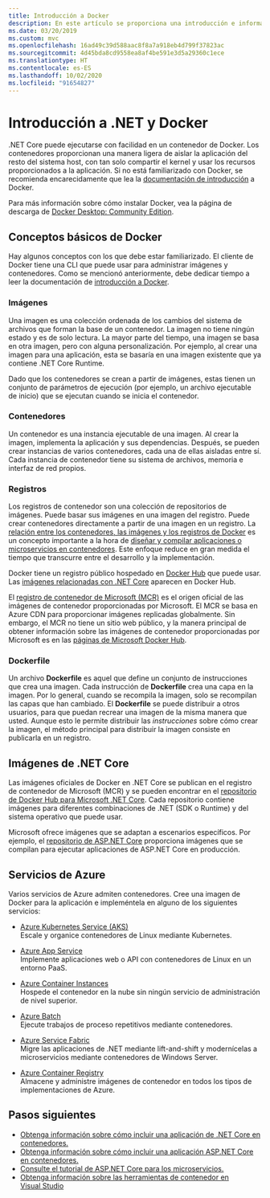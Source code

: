```yaml
---
title: Introducción a Docker
description: En este artículo se proporciona una introducción e información general para Docker en el contexto de una aplicación de .NET Core.
ms.date: 03/20/2019
ms.custom: mvc
ms.openlocfilehash: 16ad49c39d588aac8f8a7a918eb4d799f37823ac
ms.sourcegitcommit: 4d45bda8cd9558ea8af4be591e3d5a29360c1ece
ms.translationtype: HT
ms.contentlocale: es-ES
ms.lasthandoff: 10/02/2020
ms.locfileid: "91654827"
---
```

# <a name="introduction-to-net-and-docker"></a>Introducción a .NET y Docker

.NET Core puede ejecutarse con facilidad en un contenedor de Docker. Los contenedores proporcionan una manera ligera de aislar la aplicación del resto del sistema host, con tan solo compartir el kernel y usar los recursos proporcionados a la aplicación. Si no está familiarizado con Docker, se recomienda encarecidamente que lea la [documentación de introducción](https://docs.docker.com/engine/docker-overview/) a Docker.

Para más información sobre cómo instalar Docker, vea la página de descarga de [Docker Desktop: Community Edition](https://www.docker.com/products/docker-desktop).

## <a name="docker-basics"></a>Conceptos básicos de Docker

Hay algunos conceptos con los que debe estar familiarizado. El cliente de Docker tiene una CLI que puede usar para administrar imágenes y contenedores. Como se mencionó anteriormente, debe dedicar tiempo a leer la documentación de [introducción a Docker](https://docs.docker.com/engine/docker-overview/).

### <a name="images"></a>Imágenes

Una imagen es una colección ordenada de los cambios del sistema de archivos que forman la base de un contenedor. La imagen no tiene ningún estado y es de solo lectura. La mayor parte del tiempo, una imagen se basa en otra imagen, pero con alguna personalización. Por ejemplo, al crear una imagen para una aplicación, esta se basaría en una imagen existente que ya contiene .NET Core Runtime.

Dado que los contenedores se crean a partir de imágenes, estas tienen un conjunto de parámetros de ejecución (por ejemplo, un archivo ejecutable de inicio) que se ejecutan cuando se inicia el contenedor.

### <a name="containers"></a>Contenedores

Un contenedor es una instancia ejecutable de una imagen. Al crear la imagen, implementa la aplicación y sus dependencias. Después, se pueden crear instancias de varios contenedores, cada una de ellas aisladas entre sí. Cada instancia de contenedor tiene su sistema de archivos, memoria e interfaz de red propios.

### <a name="registries"></a>Registros

Los registros de contenedor son una colección de repositorios de imágenes. Puede basar sus imágenes en una imagen del registro. Puede crear contenedores directamente a partir de una imagen en un registro. La [relación entre los contenedores, las imágenes y los registros de Docker](../../architecture/microservices/container-docker-introduction/docker-containers-images-registries.md) es un concepto importante a la hora de [diseñar y compilar aplicaciones o microservicios en contenedores](../../architecture/microservices/architect-microservice-container-applications/index.md). Este enfoque reduce en gran medida el tiempo que transcurre entre el desarrollo y la implementación.

Docker tiene un registro público hospedado en [Docker Hub](https://hub.docker.com/) que puede usar. Las [imágenes relacionadas con .NET Core](https://hub.docker.com/_/microsoft-dotnet-core/) aparecen en Docker Hub.

El [registro de contenedor de Microsoft (MCR)](/azure/container-registry) es el origen oficial de las imágenes de contenedor proporcionadas por Microsoft. El MCR se basa en Azure CDN para proporcionar imágenes replicadas globalmente. Sin embargo, el MCR no tiene un sitio web público, y la manera principal de obtener información sobre las imágenes de contenedor proporcionadas por Microsoft es en las [páginas de Microsoft Docker Hub](https://hub.docker.com/_/microsoft-dotnet-core/).

### <a name="dockerfile"></a>Dockerfile

Un archivo **Dockerfile** es aquel que define un conjunto de instrucciones que crea una imagen. Cada instrucción de **Dockerfile** crea una capa en la imagen. Por lo general, cuando se recompila la imagen, solo se recompilan las capas que han cambiado. El **Dockerfile** se puede distribuir a otros usuarios, para que puedan recrear una imagen de la misma manera que usted. Aunque esto le permite distribuir las *instrucciones* sobre cómo crear la imagen, el método principal para distribuir la imagen consiste en publicarla en un registro.

## <a name="net-core-images"></a>Imágenes de .NET Core

Las imágenes oficiales de Docker en .NET Core se publican en el registro de contenedor de Microsoft (MCR) y se pueden encontrar en el [repositorio de Docker Hub para Microsoft .NET Core](https://hub.docker.com/_/microsoft-dotnet-core/). Cada repositorio contiene imágenes para diferentes combinaciones de .NET (SDK o Runtime) y del sistema operativo que puede usar.

Microsoft ofrece imágenes que se adaptan a escenarios específicos. Por ejemplo, el [repositorio de ASP.NET Core](https://hub.docker.com/_/microsoft-dotnet-core-aspnet/) proporciona imágenes que se compilan para ejecutar aplicaciones de ASP.NET Core en producción.

## <a name="azure-services"></a>Servicios de Azure

Varios servicios de Azure admiten contenedores. Cree una imagen de Docker para la aplicación e impleméntela en alguno de los siguientes servicios:

- [Azure Kubernetes Service (AKS)](https://azure.microsoft.com/services/kubernetes-service/)\
Escale y organice contenedores de Linux mediante Kubernetes.

- [Azure App Service](https://azure.microsoft.com/services/app-service/containers/)\
Implemente aplicaciones web o API con contenedores de Linux en un entorno PaaS.

- [Azure Container Instances](https://azure.microsoft.com/services/container-instances/)\
Hospede el contenedor en la nube sin ningún servicio de administración de nivel superior.

- [Azure Batch](https://azure.microsoft.com/services/batch/)\
Ejecute trabajos de proceso repetitivos mediante contenedores.

- [Azure Service Fabric](https://azure.microsoft.com/services/service-fabric/)\
Migre las aplicaciones de .NET mediante lift-and-shift y modernícelas a microservicios mediante contenedores de Windows Server.

- [Azure Container Registry](https://azure.microsoft.com/services/container-registry/)\
Almacene y administre imágenes de contenedor en todos los tipos de implementaciones de Azure.

## <a name="next-steps"></a>Pasos siguientes

- [Obtenga información sobre cómo incluir una aplicación de .NET Core en contenedores.](build-container.md)
- [Obtenga información sobre cómo incluir una aplicación ASP.NET Core en contenedores.](/aspnet/core/host-and-deploy/docker/building-net-docker-images)
- [Consulte el tutorial de ASP.NET Core para los microservicios.](https://dotnet.microsoft.com/learn/web/aspnet-microservice-tutorial/intro)
- [Obtenga información sobre las herramientas de contenedor en Visual Studio](/visualstudio/containers/overview)
